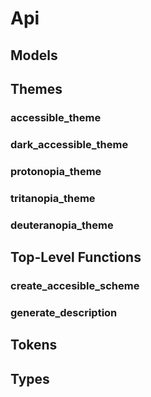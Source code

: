 # Api
## Models



## Themes
### accessible_theme
### dark_accessible_theme
### protonopia_theme
### tritanopia_theme
### deuteranopia_theme



## Top-Level Functions
### create_accesible_scheme
### generate_description

## Tokens

## Types

